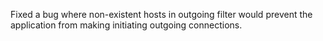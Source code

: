 Fixed a bug where non-existent hosts in outgoing filter would prevent the application from making initiating outgoing connections.